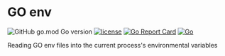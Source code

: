 # GO env

![GitHub go.mod Go version](https://img.shields.io/github/go-mod/go-version/arthurkay/env)
[![license](http://img.shields.io/badge/license-MIT-blue.svg)](https://github.com/arthurkay/env/blob/master/LICENSE)
[![Go Report Card](https://goreportcard.com/badge/github.com/arthurkay/env)](https://goreportcard.com/report/github.com/arthurkay/env)
[![Go](https://github.com/arthurkay/env/actions/workflows/go.yml/badge.svg?branch=master)](https://github.com/arthurkay/env/actions/workflows/go.yml)

Reading GO env files into the current process's environmental variables
